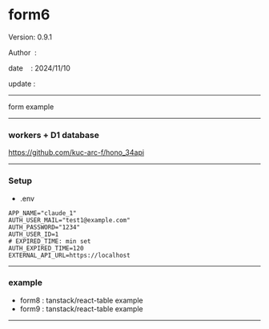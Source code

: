 ﻿# form6

 Version: 0.9.1

 Author  :
 
 date    : 2024/11/10

 update :

***

form example

***
### workers + D1 database

https://github.com/kuc-arc-f/hono_34api

***
### Setup
* .env

```
APP_NAME="claude_1"
AUTH_USER_MAIL="test1@example.com"
AUTH_PASSWORD="1234"
AUTH_USER_ID=1
# EXPIRED_TIME: min set
AUTH_EXPIRED_TIME=120
EXTERNAL_API_URL=https://localhost

```

***
### example

* form8 : tanstack/react-table example
* form9 : tanstack/react-table example

***

